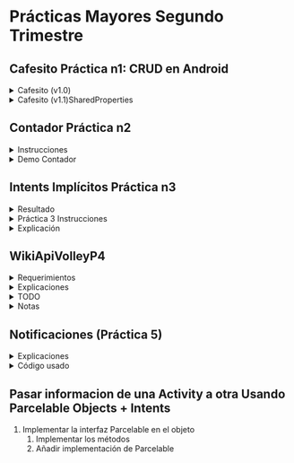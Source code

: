 # Prácticas Mayores Segundo Trimestre

## Cafesito Práctica n1: CRUD en Android

<details>
  <summary>Cafesito (v1.0)</summary>

![Democafesito](https://media.giphy.com/media/Zx9ZcMmvuyMi4Zelk4/giphy.gif)
</details>


<details>
  <summary>Cafesito (v1.1)SharedProperties</summary>

![preferences](https://media.giphy.com/media/8LyxgapqBqkhpQSZ7S/giphy.gif)
</details>

## Contador Práctica n2
<details>
<summary>Instrucciones</summary>

- Toast: Se mostrará un mensaje Toast con la cuenta actual.
- Count: Sumara uno a la actual cuenta.
- El sistema debe de recordar el último número en contar. 
- Si es la primera vez empieza en 0.
- Ampliación: 
  - Incluir botón “CERO” para reiniciar la cuenta.
  - El título del activity será: Hello + Nombre

![Imgur](https://i.imgur.com/VSQrxDl.png)

</details>

<details>
  <summary>Demo Contador</summary>

  
</details>

## Intents Implícitos Práctica n3

<details>
<summary>Resultado</summary>

![gif](https://media.giphy.com/media/YKDZ7QXoBX19PUlgZq/giphy.gif)
</details>



<details>
<summary>Práctica 3 Instrucciones</summary>

  En esta práctica, tenéis que crear una aplicación que envía un intent implícito para realizar cada una de las siguientes tareas:
    • Abrir una URL en un navegador web.
    • Abrir una ubicación en un mapa.
    • Compartir texto.

  Compartir (enviar información a otras personas a través del correo electrónico o las redes sociales) es una característica popular en muchas aplicaciones. Para la acción de compartir, usa ShareCompat.IntentBuilder, lo que facilita la creación de una intención implícita para compartir datos.

  Como actividad de ampliación podéis crear un receptor con un intent simple que acepta un intent implícito para una acción específica.

</details>

<details>
<summary>Explicación</summary>

Esta práctica consta de dos proyectos o apps en Android.
  1. ImplicitIntentsPractica 3: Aplicación que lanza 3 tipos distintos de Intents
  2. IntentReceiverPractica 3: Una aplicación que recibe Intents que lanzan URL
     1. Muestra la URL contenida en el Intent
     2. Da la opción de lanzar el enlace en un vagegador

1. Creamos Layout con 3 EditText + 3 Button
   1. LinearLayout con orientación vertical
   2. [Extra] Añado un estilo con fuente personalizada
      1. res>new>resourcefile>font
      2. Añado la fuente satisfy.ttf a res>font
      3. Creo un estilo en styles.xml
      ```xml
          <style name="shareText">
            <item name="fontFamily">@font/Satisfy</item>
            <item name="android:textSize">25sp</item>
            <item name="android:textStyle">bold</item>
            <item name="android:gravity">center</item>
          </style>
      ```
      1. Añado el estilo en el EditText
        ```xml
        style="@style/shareText"
        ```
   3. Añado listener en cada botón usando el atributo onClick
    ```xml
      <Button
        android:onClick="shareText"
      />
    ```
2. Creo variable de clase y referencio el View
3. Implemento el método referenciado en onClick
   ```java
    public void visitWebSite(View view) {
        String url = mWebSiteEditText.getText().toString(); //Obtengo el String del EditText
        Uri websiteUri = Uri.parse(url); //parseo a URL
        //Creación de Intent Implícito
        Intent intent = new Intent(Intent.ACTION_VIEW //especificamos una acción
                ,websiteUri); //especificamos datos requeridos para la acción

        if(intent.resolveActivity(getPackageManager())!= null){ //nos aseguramos de que haya alguna Activity que pueda resolver nuestro Intent Implicito
            startActivity(intent); //si existe al menos una Activity que pueda manejar el Intent, se lanza
        }else{
            Log.d(TAG, "No hay navegador disponible");
        }
    }
   ```
4. Implemento el Intent para abir localización en google maps. El Intent tiene la misma acción. Sólo cambia el string que le pasamos en la petición
   ```java
    Uri locUri = Uri.parse( //parseamos la localización
                "geo:0,0?q=" //geo search query
                + location //se añade el texto a la peticón
        );
   ```
5. Implemento shareText(). Un intent que me permite compartir texto con las aplicaciones disponibles que puedan usarlo.
Me valgo de la clase ShareCompat.IntentBuilder.

IntentReceiverPractica3

  Una aplicación que, cuando está abierta, permite recibir URLs lanzadas desde otro Intent

  1. Preparación del layout
  2. Creación del intent-filter. Vemos que nuestra aplicación sólo abrirá direcciones con protocolo https y que pertenezca
  al dominio "eduardado.github.io", de lo contrario serán recogidas por el navegador por defecto del móvil.
  ```xml
    <intent-filter >
        <action android:name="android.intent.action.VIEW" />
        <category android:name="android.intent.category.DEFAULT" />
        <category android:name="android.intent.category.BROWSABLE" />
        <data
                android:scheme="https"
                android:host="eduardado.github.io" />
    </intent-filter>
  ```
  3. Implementar la recogida del Intent

  ```java
    Intent intent = getIntent();
          Uri uri = intent.getData();
          if (uri != null) {
              String uriString = uri.toString();
              mWebSiteEditText.setText(uriString);

          }
  ```


</details>

## WikiApiVolleyP4

<details>
<summary>Requerimientos</summary>

   1. Crear un listado (con un objeto personalizado: nombre, código, descripción, etc.) 
   usando RecycledView. 
   2. Usar Glide para mostrar imágenes dentro del listado: Usando http y https. 
   3. Implementar para ambos el método OnClick. 
   4. Al acceder al detalle de cada uno de los elementos realizar una búsqueda dentro de la 
   Wikipedia usando su API REST para buscar resultados relacionados con el detalle. 
   https://es.wikipedia.org/w/api.php?action=query&list=search&srsearch=%TEXTO_BUS
   QUEDA%&format=json.
   5. Implementar un botón que genere una notificación con alguna propiedad del objeto 
   que tengamos en el detalle.

</details>

<details>
<summary>Explicaciones</summary>

<details>
<summary>Hacer cada ítem del RecyclerView clickable usando una interfaz</summary>

### Hacer cada ítem del RecyclerView clickable usando una interfaz

#### Resumen

1. Implementamos OnClickListener en el ViewHolder
2. Definimos una interfaz con un método que seleccione un objeto Game
3. Implementamos la interfaz en nuestro Activity
4. Le pasamos la interfaz al constructor del adaptador

#### Paso a paso

1. Dentro de la clase adaptadora "GameRecyclerViewAdapter", definimos una interfaz "OngameListener", que define un método "onGameClick()" que deberá ser implementado por aquella clase que implemente esta interfaz. Nótese que este último método recibirá por parámetro un Integer, que corresponde a la posición del ítem en el que estamos haciendo click dentro del LinkedList que contiene los datos.
  ```java
  public class GameRecyclerViewAdapter extends RecyclerView.Adapter<GameRecyclerViewAdapter.GameViewHolder> {
    //...
    public interface OnGameListenerInterface{
            void onGameClick(Integer position);
        }
  }
  ```
2. La clase ViewHolder que está anidada dentro de nuestra clase adaptadora, en nuestro caso "GameViewHolder", deberá implementar la clase "View.OnClickListener". Dicho listener, tendrá que ser también asignado al ítem sobre el que se está haciendo click.
```java
public class GameViewHolder extends RecyclerView.ViewHolder implements View.OnClickListener{ //1
  //...
  public GameViewHolder(@NonNull View itemView, GameRecyclerViewAdapter gameListAdapter, OnGameListener onGameListener) {
    //...
    itemView.setOnClickListener(this);//2
  }

  @Override
        public void onClick(View v) {
            //uso de la interfaz (lo veremos luego)
        }
}
```
3. Fuera de esta clase, dentro de MainActivity, tendremos que implementar la interfaz del paso nº1 "OnGameListenerInterface"
```java
  public class MainActivity extends AppCompatActivity  implements GameRecyclerViewAdapter.OnGameListenerInterface {}
```
4. Una vez hacemos que la clase implemente la interfaz, tendremos que implementar el método onClick que dicha interfaz define
  ```java
    @Override
        public void onGameClick(Integer position) {
            Intent intent = new Intent(this, GameDetailsActivity.class); //cambia a otra Activity
            startActivity(intent);
        }
  ```
5. Tenemos ahora que asegurarnos que, cuando instanciamos la clase adaptadora, ésta recibe por parámetro no sólo el Activity y el linkedList con los datos, sino también la interfaz (definida por la propia clase)
```java
mGameRecyclerViewAdapter = new GameRecyclerViewAdapter(
                this, //El Activity
                mGameLinkedList, //los datos
                this); // La interfaz (también implementada por esta clase)
```
6. Queda gestionar cómo la referencia de la interfaz que hemos definido en el MainActivity llega hasta la clase anidada
   1. Definir una variable de clase
   ```java
    public class GameRecyclerViewAdapter extends RecyclerView.Adapter<GameRecyclerViewAdapter.GameViewHolder> {
      private OnGameListenerInterface mOnGameListenerInterface;
      //...
    }
   ```
   2. Pasarle la referencia a la instancia de la interfaz en el constructor
   ```java
   public GameRecyclerViewAdapter(Context context, LinkedList<Game> gameLinkedList, OnGameListenerInterface onGameListener) {
        //...
        mOnGameListenerInterface = onGameListener;
    }
   ```
   3. Dentro del método que instancia cada ViewHolder (GameViewHolder en nuestro caso). Hay que pasarle la isntancia de la interfaz
    ```java
      @NonNull
      @Override
      public GameViewHolder onCreateViewHolder(@NonNull ViewGroup parent, int viewType) {
          //...
          return new GameViewHolder(mItemView, this, mOnGameListenerInterface); //<-aquí
      }
    ```
   4. La clase anidada GameViewHolder, lo recibe en su constructor y lo asigna a la clase
   ```java
   public class GameViewHolder extends RecyclerView.ViewHolder implements View.OnClickListener{

        //..

        private OnGameListenerInterface onGameListenerInterface;


        public GameViewHolder(@NonNull View itemView, GameRecyclerViewAdapter gameListAdapter, OnGameListenerInterface onGameListener) {
            //..
            this.onGameListenerInterface = onGameListener; //<-aquí

        }
    }
   
   ```
   5. Finalmente, a través del método getAdapterPosition() de la clase Adapter, le pasamos a la interfaz la posición del ítem. Lo que ocurrirá es que, cada vez que se hace

   ```java
   public class GameViewHolder extends RecyclerView.ViewHolder implements View.OnClickListener{

      //..
        @Override
        public void onClick(View v) {
            onGameListenerInterface.onGameClick(getAdapterPosition());
        }

    }
   
   ```
#### Recapitulación: ¿qué ocurre en ejecución?

1. La clase de lanzamiento, GameListMainActivity, implementa la interfaz GameRecyclerViewAdapter.OnGameListenerInterface.
   1. Espera recibir una posición 
   2. Crea un intent hacia otra actividad
   3. Obtiene la posición del objeto que está siendo pulsado.
   4. Obtiene el objeto del LinkedList a partir de dicha posición
   5. Manda dicho objeto en el Intent a otra actividad
2. ¿ Por qué recibe la posición el método onGameClick(Integer position)?
   1. La clase ViewHolder del adaptador implementa la el listener OnClick
   2. Cada ítem del ViewHolder, recibe el listener en el constructor de su clase por lo que estará "escuchando los clicks"
   3. Cuando el usuario hace click en cualquier ítem, la clase ViewHolder a través del método getAdapterPosition() le pasa al método onGamkeClick() de la interfaz, la posición del ítem que está siendo clicado.
</details>

<<details>
<summary>Pasar informacion de una Activity a otra Usando Parcelable Objects + Intents</summary>


</details>>

 
</details>




<details>
<summary>TODO</summary>

- [x] Hacer los ítem más sencillos: nombre + foto.
- [x] User Gridlayout Manager en lugar de LinearLayoutManager
- [x] Al pulsar el ítem te lleva a otra Activity con los detalles.
- [x] Implementar el listener usando una interfaz (buenas prácticas)
- [ ] El Activity con detalles muestra Foto, Nombre y además año, desarrollador
- [ ] El Activity detalles tiene un botón que, al pulsarlo, se consulta a la Wikipedia. La wikipedia devuelve un JSON que se mostrará en un textView abajo.

IDEAS
- [ ] Mostrar en el detalle un vídeo incrustado de youtube con gampeplay del juego.
</details>

<details>
<summary>Notas</summary>

- Si usamos esta [direccion http](https://es.wikipedia.org/w/api.php?action=query&list=search&srsearch=%25The_Secret_of_monkey_island&format=json) la API de Wiki pedia nos devuelve directamente un JSON





</details>

## Notificaciones (Práctica 5)

<details>
<summary>Explicaciones</summary>

1. Creamos un canal para las notificaciones (buenas prácticas)
   1. Creamos una constante con el ID del canal de notificaciones.
   2. 



</details>

<details>
<summary>Código usado</summary>

NotificactionChannel
NotificationManager
Activity: getSystemService()
</details>

## Pasar informacion de una Activity a otra Usando Parcelable Objects + Intents

1. Implementar la interfaz Parcelable en el objeto
   1. Implementar los métodos
   2. Añadir implementación de Parcelable